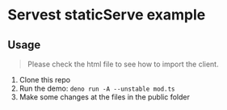 # Servest staticServe example

## Usage

> Please check the html file to see how to import the client.

1. Clone this repo
2. Run the demo: `deno run -A --unstable mod.ts`
3. Make some changes at the files in the public folder